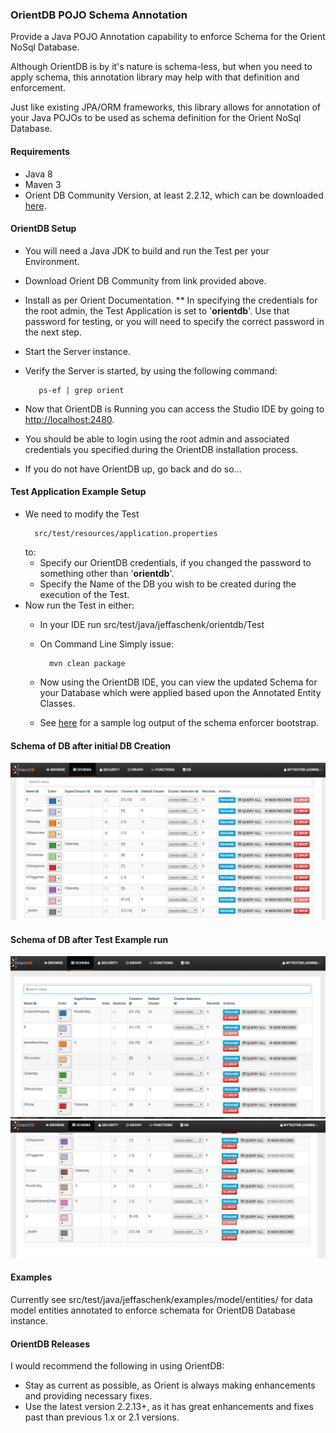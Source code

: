 ### OrientDB POJO Schema Annotation
Provide a Java POJO Annotation capability to enforce Schema for
the Orient NoSql Database.

Although OrientDB is by it's nature is schema-less, but when you need
to apply schema, this annotation library may help with that definition and enforcement.

Just like existing JPA/ORM frameworks, this library allows for
annotation of your Java POJOs to be used as schema definition for the
Orient NoSql Database.

#### Requirements
* Java 8
* Maven 3
* Orient DB Community Version, at least 2.2.12, which can be downloaded [here][1].


#### OrientDB Setup
* You will need a Java JDK to build and run the Test per your Environment.
* Download Orient DB Community from link provided above.
* Install as per Orient Documentation.
** In specifying the credentials for the root admin, the Test Application is set to '__orientdb__'.
   Use that password for testing, or you will need to specify the correct password in the next step.
* Start the Server instance.
* Verify the Server is started, by using the following command:
  
  ```
     ps-ef | grep orient
  ```
  
* Now that OrientDB is Running you can access the Studio IDE by going to
  [http://localhost:2480](http://localhost:2480).

* You should be able to login using the root admin and associated credentials you specified during the
  OrientDB installation process.
  
* If you do not have OrientDB up, go back and do so...  

#### Test Application Example Setup
* We need to modify the Test
  ```
    src/test/resources/application.properties
  ```
  to:
  * Specify our OrientDB credentials, 
    if you changed the password to something other than '__orientdb__'.
  * Specify the Name of the DB you wish to be created during the execution of the Test.
* Now run the Test in either:
  * In your IDE run src/test/java/jeffaschenk/orientdb/Test
  * On Command Line Simply issue:
     ```
       mvn clean package
     ```  
  * Now using the OrientDB IDE, you can view the updated Schema for your Database which were applied based upon the Annotated Entity Classes.
  
  * See [here][2] for a sample log output of the schema enforcer bootstrap.
  
#### Schema of DB after initial DB Creation
![Schema of new DB Prior to Example Test][Schema_Prior]

#### Schema of DB after Test Example run
![Schema of DB after Test Example applied Page 1][Schema_Update_1]
![Schema of DB after Test Example applied Page 2][Schema_Update_2]


#### Examples
Currently see src/test/java/jeffaschenk/examples/model/entities/ for data model entities annotated to enforce schemata for OrientDB Database instance.


#### OrientDB Releases
I would recommend the following in using OrientDB:
* Stay as current as possible, as Orient is always making enhancements and providing necessary fixes.  
* Use the latest version 2.2.13+, as it has great enhancements and fixes past than previous 1.x or 2.1 versions.




[1]:http://orientdb.com/download/
[2]:https://github.com/jaschenk/orientdb-annotations/blob/master/doc/sample_Test_output.txt
[Schema_Prior]:https://github.com/jaschenk/orientdb-annotations/blob/master/doc/orientdb_initial_schema.png
[Schema_Update_1]:https://github.com/jaschenk/orientdb-annotations/blob/master/doc/orientdb_schema_update_p1.png
[Schema_Update_2]:https://github.com/jaschenk/orientdb-annotations/blob/master/doc/orientdb_schema_pdate_p2.png
